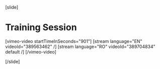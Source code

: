 [slide]
# Training Session

[vimeo-video startTimeInSeconds="901"]
[stream language="EN" videoId="389563462"  /]
[stream language="RO" videoId="389704834" default /]
[/vimeo-video]

[/slide]